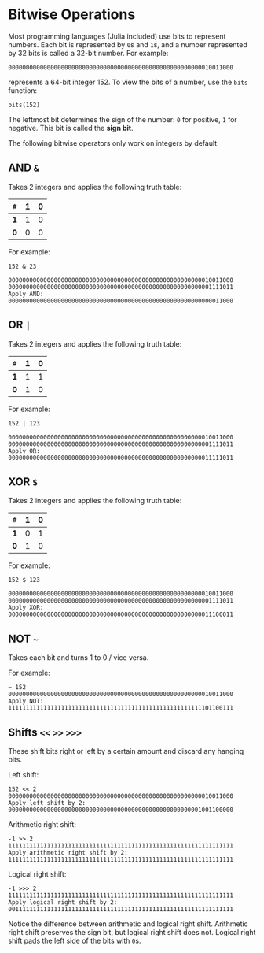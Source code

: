 # Bitwise Operations
Most programming languages (Julia included) use bits to represent numbers. Each bit is represented by `0`s and `1`s, and a number represented by 32 bits is called a 32-bit number. For example:

```
0000000000000000000000000000000000000000000000000000000010011000
```
represents a 64-bit integer 152. To view the bits of a number, use the `bits` function:

```
bits(152)
```
The leftmost bit determines the sign of the number: `0` for positive, `1` for negative. This bit is called the **sign bit**.

The following bitwise operators only work on integers by default.

## AND `&`
Takes 2 integers and applies the following truth table:

`#`|1|0
---|---|---|
**1** |1|0
**0** |0|0

For example:

```
152 & 23

0000000000000000000000000000000000000000000000000000000010011000
0000000000000000000000000000000000000000000000000000000001111011
Apply AND:
0000000000000000000000000000000000000000000000000000000000011000
```

## OR `|`
Takes 2 integers and applies the following truth table:

`#`|1|0
---|---|---|
**1** |1|1
**0** |1|0

For example:

```
152 | 123

0000000000000000000000000000000000000000000000000000000010011000
0000000000000000000000000000000000000000000000000000000001111011
Apply OR:
0000000000000000000000000000000000000000000000000000000011111011
```

## XOR `$`
Takes 2 integers and applies the following truth table:

`#`|1|0
---|---|---|
**1** |0|1
**0** |1|0

For example:

```
152 $ 123

0000000000000000000000000000000000000000000000000000000010011000
0000000000000000000000000000000000000000000000000000000001111011
Apply XOR:
0000000000000000000000000000000000000000000000000000000011100011
```

## NOT `~`
Takes each bit and turns 1 to 0 / vice versa.

For example:

```
~ 152
0000000000000000000000000000000000000000000000000000000010011000
Apply NOT:
1111111111111111111111111111111111111111111111111111111101100111
```

## Shifts `<<` `>>` `>>>`
These shift bits right or left by a certain amount and discard any hanging bits.

Left shift:

```
152 << 2
0000000000000000000000000000000000000000000000000000000010011000
Apply left shift by 2:
0000000000000000000000000000000000000000000000000000001001100000
```

Arithmetic right shift:

```
-1 >> 2
1111111111111111111111111111111111111111111111111111111111111111
Apply arithmetic right shift by 2:
1111111111111111111111111111111111111111111111111111111111111111
```

Logical right shift:

```
-1 >>> 2
1111111111111111111111111111111111111111111111111111111111111111
Apply logical right shift by 2:
0011111111111111111111111111111111111111111111111111111111111111
```

Notice the difference between arithmetic and logical right shift. Arithmetic right shift preserves the sign bit, but logical right shift does not. Logical right shift pads the left side of the bits with `0`s.
